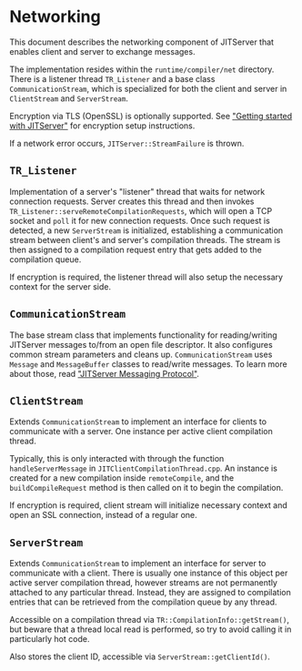 <!--
Copyright (c) 2018, 2021 IBM Corp. and others

This program and the accompanying materials are made available under
the terms of the Eclipse Public License 2.0 which accompanies this
distribution and is available at https://www.eclipse.org/legal/epl-2.0/
or the Apache License, Version 2.0 which accompanies this distribution and
is available at https://www.apache.org/licenses/LICENSE-2.0.

This Source Code may also be made available under the following
Secondary Licenses when the conditions for such availability set
forth in the Eclipse Public License, v. 2.0 are satisfied: GNU
General Public License, version 2 with the GNU Classpath
Exception [1] and GNU General Public License, version 2 with the
OpenJDK Assembly Exception [2].

[1] https://www.gnu.org/software/classpath/license.html
[2] http://openjdk.java.net/legal/assembly-exception.html

SPDX-License-Identifier: EPL-2.0 OR Apache-2.0 OR GPL-2.0 WITH Classpath-exception-2.0 OR LicenseRef-GPL-2.0 WITH Assembly-exception
-->

# Networking

This document describes the networking component of JITServer that enables client and server to exchange messages.

The implementation resides within the `runtime/compiler/net` directory.
There is a listener thread `TR_Listener` and a base class `CommunicationStream`, which is specialized for both the client and server in `ClientStream` and `ServerStream`.

Encryption via TLS (OpenSSL) is optionally supported. See ["Getting started with JITServer"](Usage.md) for encryption setup instructions.

If a network error occurs, `JITServer::StreamFailure` is thrown.

## `TR_Listener`

Implementation of a server's "listener" thread that waits for network connection requests.
Server creates this thread and then invokes `TR_Listener::serveRemoteCompilationRequests`,
which will open a TCP socket and `poll` it for new connection requests. Once such request is detected, a new `ServerStream` is initialized, establishing a communication stream between client's and server's compilation threads. The stream is then assigned to a compilation request entry that gets added to the compilation queue.

If encryption is required, the listener thread will also setup the necessary context for the server side.

## `CommunicationStream`

The base stream class that implements functionality for reading/writing JITServer messages to/from an open file descriptor. It also configures common stream parameters and cleans up. `CommunicationStream` uses `Message` and `MessageBuffer` classes to read/write messages. To learn more about those, read ["JITServer Messaging Protocol"](Messaging.md).

## `ClientStream`

Extends `CommunicationStream` to implement an interface for clients to communicate with a server. One instance per active client compilation thread.

Typically, this is only interacted with through the function `handleServerMessage` in `JITClientCompilationThread.cpp`. An instance is created for a new compilation inside `remoteCompile`, and the `buildCompileRequest` method is then called on it to begin the compilation.

If encryption is required, client stream will initialize necessary context and open an SSL connection, instead of a regular one.

## `ServerStream`

Extends `CommunicationStream` to implement an interface for server to communicate with a client. There is usually one instance of this object per active server compilation thread, however streams are not permanently attached to any particular thread. Instead, they are assigned to compilation entries that can be retrieved from the compilation queue by any thread.

Accessible on a compilation thread via `TR::CompilationInfo::getStream()`, but beware that a thread local read is performed, so try to avoid calling it in particularly hot code.

Also stores the client ID, accessible via `ServerStream::getClientId()`.
